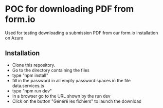 # POC for downloading PDF from form.io

Used for testing downloading a submission PDF from our form.io installation on Azure

## Installation

 - Clone this repository.
 - Go to the directory containing the files
 - type "npm install"
 - fill in the password in all empty password spaces in the file data.services.ts
 - type "npm run dev"
 - In a browser go to the URL shown by the run dev
 - Click on the button "Généré les fichiers" to launch the download


